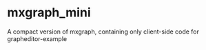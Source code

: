 # mxgraph_mini
A compact version of mxgraph, containing only client-side code for grapheditor-example

